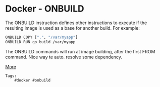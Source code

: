 # Docker - ONBUILD


The ONBUILD instruction defines other instructions to execute if the resulting image is used as a base for another build. For example:

```bash
ONBUILD COPY [".", "/var/myapp"]
ONBUILD RUN go build /var/myapp
```

The ONBUILD commands will run at image building, after the first FROM command. Nice way te auto. resolve some dependency.

[More](https://duckduckgo.com/?q=docker%20onbuild&t=vivaldi)


    Tags:
        #docker #onbuild
